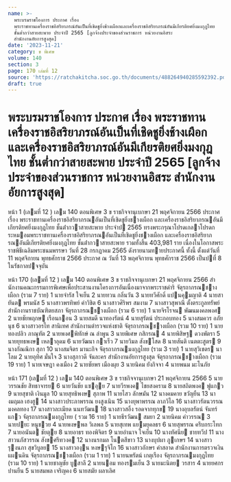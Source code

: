 ```yaml
---
name: >-
  พระบรมราชโองการ ประกาศ เรื่อง
  พระราชทานเครื่องราชอิสริยาภรณ์อันเป็นที่เชิดชูยิ่งช้างเผือกและเครื่องราชอิสริยาภรณ์อันมีเกียรติยศยิ่งมงกุฎไทย
  ชั้นต่ำกว่าสายสะพาย ประจำปี 2565 [ลูกจ้างประจำของส่วนราชการ หน่วยงานอิสระ
  สำนักงานอัยการสูงสุด]
date: '2023-11-21'
category: ข พิเศษ
volume: 140
section: 3
page: 170 เล่มที่ 12
source: 'https://ratchakitcha.soc.go.th/documents/488264940285592392.pdf'
draft: true
---
```


# พระบรมราชโองการ ประกาศ เรื่อง พระราชทานเครื่องราชอิสริยาภรณ์อันเป็นที่เชิดชูยิ่งช้างเผือกและเครื่องราชอิสริยาภรณ์อันมีเกียรติยศยิ่งมงกุฎไทย ชั้นต่ำกว่าสายสะพาย ประจำปี 2565 [ลูกจ้างประจำของส่วนราชการ หน่วยงานอิสระ สำนักงานอัยการสูงสุด]

หน้า 1 (เลมที่ 12 ) เลม 140 ตอนพิเศษ 3 ข ราชกิจจานุเบกษา 21 พฤศจิกายน 2566 ประกาศ เรื่อง พระราชทานเครื่องราชอิสริยาภรณอันเป็นที่เชิดชูยิ่งชางเผือก และเครื่องราชอิสริยาภรณอันมีเกียรติยศยิ่งมงกุฎไทย ชั้นต่ํากวาสายสะพาย ประจําป 2565 ทรงพระกรุณาโปรดเกลาโปรดกระหมอมพระราชทานเครื่องราชอิสริยาภรณอันเป็นที่เชิดชูยิ่งชางเผือก และเครื่องราชอิสริยาภรณอันมีเกียรติยศยิ่งมงกุฎไทย ชั้นต่ํากวาสายสะพาย รวมทั้งสิ้น 403,981 ราย เนื่องในโอกาสพระราชพิธีเฉลิมพระชนมพรรษา วันที่ 28 กรกฎาคม 2565 ดังรายนามทายประกาศนี้ ทั้งนี้ ตั้งแต่วันที่ 11 พฤศจิกายน พุทธศักราช 2566 ประกาศ ณ วันที่ 13 พฤศจิกายน พุทธศักราช 2566 เป็นปที่ 8 ในรัชกาลปจจุบัน

หน้า 170 (เลมที่ 12 ) เลม 140 ตอนพิเศษ 3 ข ราชกิจจานุเบกษา 21 พฤศจิกายน 2566 สํานักงานคณะกรรมการพิเศษเพื่อประสานงานโครงการอันเนื่องมาจากพระราชดําริ จัตุรถาภรณชางเผือก (รวม 7 ราย) 1 นายจํารัส ใจเย็น 2 นายทวน กลิ่นวัน 3 นายทวีศักดิ์ แปนคุมญาติ 4 นายสายันต พรมนัส 5 นางสาวพรทิพย์ คําวิชิต 6 นางสาวศิริพร สมงาม 7 นางสาวสุพาณี ตั้งตระกูลทรัพย์ สํานักงานราชบัณฑิตยสภา จัตุรถาภรณชางเผือก (รวม 6 ราย) 1 นายจิรโรจน พัฒนมงคลพงศ 2 นายชัยพฤกษ เรือนกอน 3 นายสมดี นาทองรัตน์ 4 นายสุรัตน์ ประกอบทอง 5 นางสมควร อภัยนุช 6 นางสาวอรไท สานิเทศ สํานักงานตํารวจแห่งชาติ จัตุรถาภรณชางเผือก (รวม 10 ราย) 1 นายทองปลิว ภาณุทัต 2 นายพงศพิทักษ์ ณ ลําพูน 3 นายพิเศษ กสิกรณ 4 นายพิสิษฐ ดวงพัตรา 5 นายยุทธพงษ เหลาอุดม 6 นายวัฒนา กาเร็ว 7 นายวิมล สังขโสด 8 นายสันติ เนตตะสูตร 9 นางกัณณิกา สุภา 10 นางสมจิตร มานะกิจ จัตุรถาภรณมงกุฎไทย (รวม 3 ราย) 1 นายสุวิเชตร นาโลม 2 นายอุทิศ มั่นใจ 3 นางสุภาวดี จันละคร สํานักงานอัยการสูงสุด จัตุรถาภรณชางเผือก (รวม 19 ราย) 1 นายเจษฎา คงเมือง 2 นายชัยพร เมืองผุย 3 นายนิคม ยังกิจจา 4 นายพนม มะโนภัย

หน้า 171 (เลมที่ 12 ) เลม 140 ตอนพิเศษ 3 ข ราชกิจจานุเบกษา 21 พฤศจิกายน 2566 5 นายวรรณชัย สิทธาจารย 6 นายวันชัย แซอุย 7 นายวีรพงค ไชยสงคราม 8 นายสถิตพงค ฟูแกว 9 นายสุชาติ เงินมูล 10 นายสุทธิพงษ สุภาพ 11 นายไสว ลักษมัน 12 นางคมคาย ขวัญยืน 13 นางมฤมล เฮงฮู 14 นางสาวประภาพรรณ ยงสูงเนิน 15 นางยุพาพรรณ ลาภวิไล 16 นางสาวรัตนวรรณ มงคลทอง 17 นางสาวละเมียด นนทวัฒน 18 นางสาวสอิ้ง รอดจากทุกข 19 นางอุบลรัตน์ จันทร์แกว จัตุรถาภรณมงกุฎไทย ( รวม 16 ราย) 1 นายธีรวัฒน สมยา 2 นายนิคม คําวรรณ 3 นายปยะ หนูชวย 4 นายพงษพล วิเลพล 5 นายสุเทพ แยมยุคลธร 6 นายสุพรรณ ครึบกระโทก 7 นายอนันต ชัยตุย 8 นายอาธร ทองพิจิตร 9 นายอํานาจ ใจเย็น 10 นางทัศนีย ชายทวีป 11 นางสาวนภัสวรรณ สังขศรีทวงค 12 นางนรกมล โนตสีขาว 13 นางบุปผา ภูเกษร 14 นางสาวรุงนภา สุขวิบูลย 15 นางสาวองุน หงษรุจิโก 16 นางสาวอักษร คําสอาด สํานักงานการตรวจเงินแผนดิน จัตุรถาภรณชางเผือก (รวม 1 ราย) 1 นายนพรัตน์ เกตุเรือง จัตุรถาภรณมงกุฎไทย (รวม 10 ราย) 1 นายชาญชัย บูสาลี 2 นายนอม ทองรมเย็น 3 นายมะนิตย วรสาร 4 นายยศกร ปานยืน 5 นายสมพล เจริญคง 6 นายสมัย ผลาเลิศ
